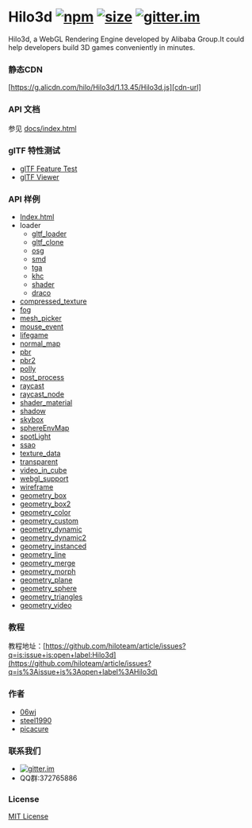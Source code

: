 # Hilo3d [![npm][npm-image]][npm-url] [![size][size-image]][cdn-url] [![gitter.im][gitter-image]][gitter-url]

Hilo3d, a WebGL Rendering Engine developed by Alibaba Group.It could help developers build 3D games conveniently in minutes.

### 静态CDN
[https://g.alicdn.com/hilo/Hilo3d/1.13.45/Hilo3d.js][cdn-url]

### API 文档

参见 [docs/index.html](https://hiloteam.github.io/Hilo3d/docs/index.html)

### glTF 特性测试
* [glTF Feature Test](https://cx20.github.io/gltf-test/?engines=Hilo3d)
* [glTF Viewer](https://hiloteam.github.io/Hilo3d/examples/glTFViewer/index.html)

### API 样例

  * [Index.html](https://hiloteam.github.io/Hilo3d/docs/index.html)
  * loader
    * [gltf_loader](https://hiloteam.github.io/Hilo3d/examples/loader/glTF_loader.html)
    * [gltf_clone](https://hiloteam.github.io/Hilo3d/examples/loader/glTF_clone.html)
    * [osg](https://hiloteam.github.io/Hilo3d/examples/loader/osg/osg_loader.html)
    * [smd](https://hiloteam.github.io/Hilo3d/examples/loader/smd/smd_loader.html)
    * [tga](https://hiloteam.github.io/Hilo3d/examples/loader/tga/tga_loader.html)
    * [khc](https://hiloteam.github.io/Hilo3d/examples/loader/khc/khc.html)
    * [shader](https://hiloteam.github.io/Hilo3d/examples/loader/shader/shader_loader.html)
    * [draco](https://hiloteam.github.io/Hilo3d/examples/loader/draco/draco_loader.html)
  * [compressed_texture](https://hiloteam.github.io/Hilo3d/examples/compressed_texture.html)
  * [fog](https://hiloteam.github.io/Hilo3d/examples/fog.html)
  * [mesh_picker](https://hiloteam.github.io/Hilo3d/examples/mesh_picker.html)
  * [mouse_event](https://hiloteam.github.io/Hilo3d/examples/mouse_event.html)
  * [lifegame](https://hiloteam.github.io/Hilo3d/examples/lifegame.html)
  * [normal_map](https://hiloteam.github.io/Hilo3d/examples/normal_map.html)
  * [pbr](https://hiloteam.github.io/Hilo3d/examples/pbr.html)
  * [pbr2](https://hiloteam.github.io/Hilo3d/examples/pbr2.html)
  * [polly](https://hiloteam.github.io/Hilo3d/examples/polly.html)
  * [post_process](https://hiloteam.github.io/Hilo3d/examples/post_process.html)
  * [raycast](https://hiloteam.github.io/Hilo3d/examples/raycast.html)
  * [raycast_node](https://hiloteam.github.io/Hilo3d/examples/raycast_node.html)
  * [shader_material](https://hiloteam.github.io/Hilo3d/examples/shader_material.html)
  * [shadow](https://hiloteam.github.io/Hilo3d/examples/shadow.html)
  * [skybox](https://hiloteam.github.io/Hilo3d/examples/skybox.html)
  * [sphereEnvMap](https://hiloteam.github.io/Hilo3d/examples/sphereEnvMap.html)
  * [spotLight](https://hiloteam.github.io/Hilo3d/examples/spotLight.html)
  * [ssao](https://hiloteam.github.io/Hilo3d/examples/ssao.html)
  * [texture_data](https://hiloteam.github.io/Hilo3d/examples/texture_data.html)
  * [transparent](https://hiloteam.github.io/Hilo3d/examples/transparent.html)
  * [video_in_cube](https://hiloteam.github.io/Hilo3d/examples/video_in_cube.html)
  * [webgl_support](https://hiloteam.github.io/Hilo3d/examples/webgl_support.html)
  * [wireframe](https://hiloteam.github.io/Hilo3d/examples/wireframe.html)
  * [geometry_box](https://hiloteam.github.io/Hilo3d/examples/geometry_box.html)
  * [geometry_box2](https://hiloteam.github.io/Hilo3d/examples/geometry_box2.html)
  * [geometry_color](https://hiloteam.github.io/Hilo3d/examples/geometry_color.html)
  * [geometry_custom](https://hiloteam.github.io/Hilo3d/examples/geometry_custom.html)
  * [geometry_dynamic](https://hiloteam.github.io/Hilo3d/examples/geometry_dynamic.html)
  * [geometry_dynamic2](https://hiloteam.github.io/Hilo3d/examples/geometry_dynamic2.html)
  * [geometry_instanced](https://hiloteam.github.io/Hilo3d/examples/geometry_instanced.html)
  * [geometry_line](https://hiloteam.github.io/Hilo3d/examples/geometry_line.html)
  * [geometry_merge](https://hiloteam.github.io/Hilo3d/examples/geometry_merge.html)
  * [geometry_morph](https://hiloteam.github.io/Hilo3d/examples/geometry_morph.html)
  * [geometry_plane](https://hiloteam.github.io/Hilo3d/examples/geometry_plane.html)
  * [geometry_sphere](https://hiloteam.github.io/Hilo3d/examples/geometry_sphere.html)
  * [geometry_triangles](https://hiloteam.github.io/Hilo3d/examples/geometry_triangles.html)
  * [geometry_video](https://hiloteam.github.io/Hilo3d/examples/geometry_video.html)

### 教程

教程地址：[https://github.com/hiloteam/article/issues?q=is:issue+is:open+label:Hilo3d](https://github.com/hiloteam/article/issues?q=is%3Aissue+is%3Aopen+label%3AHilo3d)

### 作者

 * [06wj](https://github.com/06wj)
 * [steel1990](https://github.com/steel1990)
 * [picacure](https://github.com/picacure)

### 联系我们

  * [![gitter.im][gitter-image]][gitter-url]
  * QQ群:372765886

### License

[MIT License](http://en.wikipedia.org/wiki/MIT_License)

[gitter-image]: https://img.shields.io/badge/GITTER-join%20chat-green.svg?style=flat-square
[gitter-url]: https://gitter.im/hiloteam/Hilo3d?utm_source=badge&utm_medium=badge&utm_campaign=pr-badge&utm_content=badge
[npm-image]: https://img.shields.io/npm/v/hilo3d.svg?style=flat-square
[npm-url]: https://www.npmjs.com/package/hilo3d
[size-image]:https://img.badgesize.io/hiloteam/hilo3d/master/build/Hilo3d.js.svg?compression=gzip&style=flat-square
[cdn-url]: https://g.alicdn.com/hilo/Hilo3d/1.13.45/Hilo3d.js

